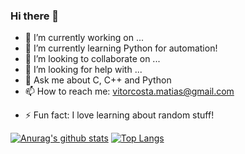### Hi there 👋

<!--
**VitorCMatias/VitorCMatias** is a ✨ _special_ ✨ repository because its `README.md` (this file) appears on your GitHub profile.

Here are some ideas to get you started:
-->
- 🔭 I’m currently working on ...
- 🌱 I’m currently learning Python for automation!
- 👯 I’m looking to collaborate on ...
- 🤔 I’m looking for help with ...
- 💬 Ask me about C, C++ and Python
- 📫 How to reach me: vitorcosta.matias@gmail.com
<!-- - 😄 Pronouns: ... -->
- ⚡ Fun fact: I love learning about random stuff!


[![Anurag's github stats](https://github-readme-stats.vercel.app/api?username=VitorCMatias&count_private=true&hide=stars,prs)](https://github.com/anuraghazra/github-readme-stats)
[![Top Langs](https://github-readme-stats.vercel.app/api/top-langs/?username=VitorCMatias)](https://github.com/anuraghazra/github-readme-stats)
